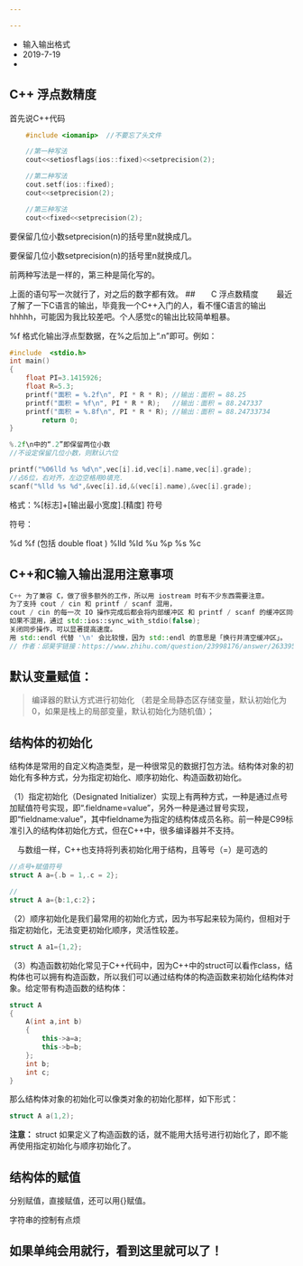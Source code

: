 ```yaml
---

---
```


- 输入输出格式
- 2019-7-19
- 

## C++ 浮点数精度

首先说C++代码

```C++
	#include <iomanip>  //不要忘了头文件

	//第一种写法
	cout<<setiosflags(ios::fixed)<<setprecision(2);

	//第二种写法
	cout.setf(ios::fixed);
	cout<<setprecision(2);

	//第三种写法
	cout<<fixed<<setprecision(2);
```


要保留几位小数setprecision(n)的括号里n就换成几。


要保留几位小数setprecision(n)的括号里n就换成几。

前两种写法是一样的，第三种是简化写的。

上面的语句写一次就行了，对之后的数字都有效。
##　　C 浮点数精度
　　最近了解了一下C语言的输出，毕竟我一个C++入门的人，看不懂C语言的输出hhhhh，可能因为我比较差吧。个人感觉c的输出比较简单粗暴。

%f 格式化输出浮点型数据，在%之后加上“.n”即可。例如：

```C++
#include  <stdio.h>
int main()
{
	float PI=3.1415926;
	float R=5.3;
	printf("面积 = %.2f\n", PI * R * R); //输出：面积 = 88.25
	printf("面积 = %f\n", PI * R * R);   //输出：面积 = 88.247337
	printf("面积 = %.8f\n", PI * R * R); //输出：面积 = 88.24733734
        return 0;
}

%.2f\n中的“.2”即保留两位小数
//不设定保留几位小数，则默认六位
```

```C++
printf("%06lld %s %d\n",vec[i].id,vec[i].name,vec[i].grade);
//占6位，右对齐，左边空格用0填充.
scanf("%lld %s %d",&vec[i].id,&(vec[i].name),&vec[i].grade);
```

格式：%[标志]+[输出最小宽度].[精度] 符号

符号：

%d  %f (包括 double float  )  %lld 	%ld  	%u	  %p	 %s 	%c 



## C++和C输入输出混用注意事项

```C++
C++ 为了兼容 C，做了很多额外的工作，所以用 iostream 时有不少东西需要注意。
为了支持 cout / cin 和 printf / scanf 混用，
cout / cin 的每一次 IO 操作完成后都会将内部缓冲区 和 printf / scanf 的缓冲区同步。
如果不混用，通过 std::ios::sync_with_stdio(false); 
关闭同步操作，可以显著提高速度。
用 std::endl 代替 '\n' 会比较慢，因为 std::endl 的意思是「换行并清空缓冲区」。
// 作者：邱昊宇链接：https://www.zhihu.com/question/23998176/answer/26339594
```







## 默认变量赋值：

> 编译器的默认方式进行初始化 （若是全局静态区存储变量，默认初始化为0，如果是栈上的局部变量，默认初始化为随机值）；

## 结构体的初始化

结构体是常用的自定义构造类型，是一种很常见的数据打包方法。结构体对象的初始化有多种方式，分为指定初始化、顺序初始化、构造函数初始化。

（1）指定初始化（Designated Initializer）实现上有两种方式，一种是通过点号加赋值符号实现，即“.fieldname=value”，另外一种是通过冒号实现，即“fieldname:value”，其中fieldname为指定的结构体成员名称。前一种是C99标准引入的结构体初始化方式，但在C++中，很多编译器并不支持。

　与数组一样，C++也支持将列表初始化用于结构，且等号（=）是可选的

```C++
//点号+赋值符号
struct A a={.b = 1,.c = 2};

//
struct A a={b:1,c:2}；

```

（2）顺序初始化是我们最常用的初始化方式，因为书写起来较为简约，但相对于指定初始化，无法变更初始化顺序，灵活性较差。

```C++
struct A a1={1,2};
```

（3）构造函数初始化常见于C++代码中，因为C++中的struct可以看作class，结构体也可以拥有构造函数，所以我们可以通过结构体的构造函数来初始化结构体对象。给定带有构造函数的结构体：

```C++
struct A 
{
	A(int a,int b)
	{
		this->a=a;
		this->b=b;
	};
	int b;
	int c;
}

```

那么结构体对象的初始化可以像类对象的初始化那样，如下形式：

```c++
struct A a(1,2);
```

**注意：** struct 如果定义了构造函数的话，就不能用大括号进行初始化了，即不能再使用指定初始化与顺序初始化了。

## 结构体的赋值

分别赋值，直接赋值，还可以用{}赋值。



字符串的控制有点烦













如果单纯会用就行，看到这里就可以了！
--------------------- 

